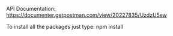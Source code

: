 API Documentation:
https://documenter.getpostman.com/view/20227835/UzdzU5ew

To install all the packages just type:
npm install
